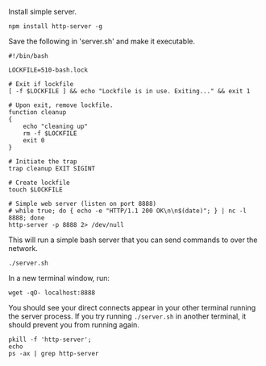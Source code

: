 
Install simple server.
```bash|{type: 'command'}
npm install http-server -g
```

Save the following in 'server.sh' and make it executable.


```bash|{type: 'file', path: 'server.sh', permission: '+x'}
#!/bin/bash

LOCKFILE=510-bash.lock

# Exit if lockfile 
[ -f $LOCKFILE ] && echo "Lockfile is in use. Exiting..." && exit 1 

# Upon exit, remove lockfile.
function cleanup
{
    echo "cleaning up"
    rm -f $LOCKFILE
    exit 0
}

# Initiate the trap
trap cleanup EXIT SIGINT

# Create lockfile
touch $LOCKFILE

# Simple web server (listen on port 8888)
# while true; do { echo -e "HTTP/1.1 200 OK\n\n$(date)"; } | nc -l 8888; done
http-server -p 8888 2> /dev/null
```

This will run a simple bash server that you can send commands to over the network.

```bash|{type:'command', shell: 'bash', spawn: true}
./server.sh
```

In a new terminal window, run:

```bash|{type:'command'}
wget -qO- localhost:8888
```

You should see your direct connects appear in your other terminal running the server process. If you try running `./server.sh` in another terminal, it should prevent you from running again.


```bash|{type:'command'}
pkill -f 'http-server'; 
echo
ps -ax | grep http-server
```
